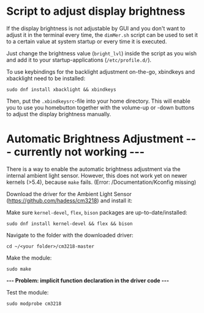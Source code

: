 # Script to adjust display brightness

If the display brightness is not adjustable by GUI and you don't want to adjust it in the terminal every time, the `dimMer.sh` script can be used to set it to a certain value at system startup or every time it is executed. 

Just change the brightness value (`bright_lvl`) inside the script as you wish and add it to your startup-applications (`/etc/profile.d/`).

To use keybindings for the backlight adjustment on-the-go, xbindkeys and xbacklight need to be installed:

`sudo dnf install xbacklight && xbindkeys`

Then, put the `.xbindkeysrc`-file into your home directory. This will enable you to use you homebutton together with the volume-up or -down buttons to adjust the display brightness manually.

# Automatic Brightness Adjustment --- currently not working ---
There is a way to enable the automatic brightness adjustment via the internal ambient light sensor. However, this does not work yet on newer kernels (>5.4), because `make` fails. (Error: /Documentation/Kconfig missing)

Download the driver for the Ambient Light Sensor (https://github.com/hadess/cm3218) and install it:

Make sure `kernel-devel`, `flex`, `bison` packages are up-to-date/installed:

`sudo dnf install kernel-devel && flex && bison`

Navigate to the folder with the downloaded driver:

`cd ~/<your folder>/cm3218-master`

Make the module:

`sudo make`

**--- Problem: implicit function declaration in the driver code ---**

Test the module:

`sudo modprobe cm3218`
